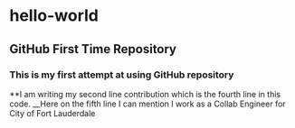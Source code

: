 # hello-world
## GitHub First Time Repository
### This is my first attempt at using GitHub repository
**I am writing my second line contribution which is the fourth line in this code.
__Here on the fifth line I can mention I work as a Collab Engineer for City of Fort Lauderdale
